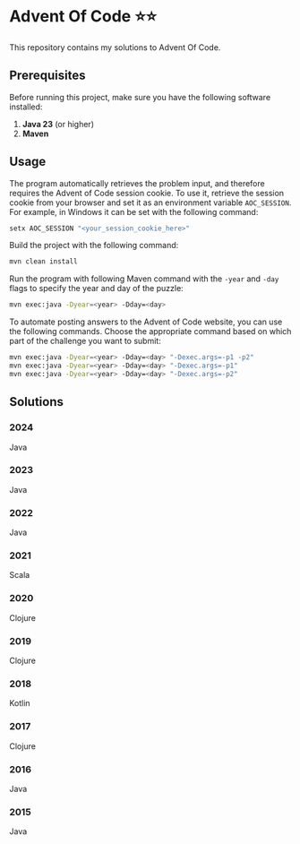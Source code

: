 # Advent Of Code ⭐⭐

This repository contains my solutions to Advent Of Code.

## Prerequisites

Before running this project, make sure you have the following software installed:

1. **Java 23** (or higher)  
2. **Maven**

## Usage

The program automatically retrieves the problem input, and therefore requires the Advent of Code session cookie. To use it, retrieve the session cookie from your browser and set it as an environment variable `AOC_SESSION`. For example, in Windows it can be set with the following command:

```bash
setx AOC_SESSION "<your_session_cookie_here>"
```

Build the project with the following command:

```bash
mvn clean install
```

Run the program with following Maven command with the `-year` and `-day` flags to specify the year and day of the puzzle:

```bash
mvn exec:java -Dyear=<year> -Dday=<day>
```

To automate posting answers to the Advent of Code website, you can use the following commands. Choose the appropriate command based on which part of the challenge you want to submit:

```bash
mvn exec:java -Dyear=<year> -Dday=<day> "-Dexec.args=-p1 -p2"
mvn exec:java -Dyear=<year> -Dday=<day> "-Dexec.args=-p1"
mvn exec:java -Dyear=<year> -Dday=<day> "-Dexec.args=-p2"
```

## Solutions

### 2024

Java

### 2023

Java

### 2022

Java

### 2021

Scala

### 2020

Clojure

### 2019

Clojure

### 2018

Kotlin

### 2017

Clojure

### 2016

Java

### 2015

Java
